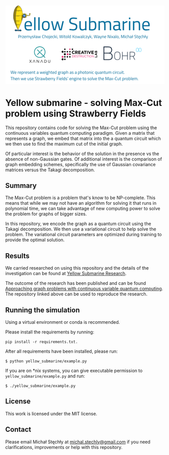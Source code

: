 ![](logo.png)

# Yellow submarine - solving Max-Cut problem using Strawberry Fields

This repository contains code for solving the Max-Cut problem using the continuous variables quantum computing paradigm.
Given a matrix that represents a graph, we embed that matrix into the a quantum circuit which we then use to find
the maximum cut of the initial graph.

Of particular interest is the behavior of the solution in the presence vs the absence of non-Gaussian gates.
Of additional interest is the comparison of graph embedding schemes, specifically the use of Gaussian covariance
matrices versus the Takagi decomposition.


## Summary

The Max-Cut problem is a problem that's know to be NP-complete. This means that while we may not have
an algorithm for solving it that runs in polynomial time, we can take advantage of new computing power
to solve the problem for graphs of bigger sizes.

In this repository, we encode the graph as a quantum circuit using the Takagi decomposition.
We then use a variational circuit to help solve the problem. The variational circuit parameters are optimized
during training to provide the optimal solution.


## Results

We carried researched on using this repository and the details of the investigation can be found at 
[Yellow Submarine Research](https://github.com/BOHRTECHNOLOGY/public_research/tree/master/Experiments/Yellow_submarine).

The outcome of the research has been published and can be found [Approaching graph problems with continuous variable quantum computing](https://arxiv.org/abs/1906.07047).
The repository linked above can be used to reproduce the research.


## Running the simulation

Using a virtual environment or conda is recommended.

Please install the requirements by running:

```
pip install -r requirements.txt.
```

After all requirements have been installed, please run:

```
$ python yellow_submarine/example.py
```

If you are on \*nix systems, you can give executable permission to `yellow_submarine/example.py` and run:

```
$ ./yellow_submarine/example.py
```


## License

This work is licensed under the MIT license.


## Contact

Please email Michał Stęchły at <a href="mailto:michal.stechly@gmail.com">michal.stechly@gmail.com</a>
if you need clarifications, improvements or help with this repository.
